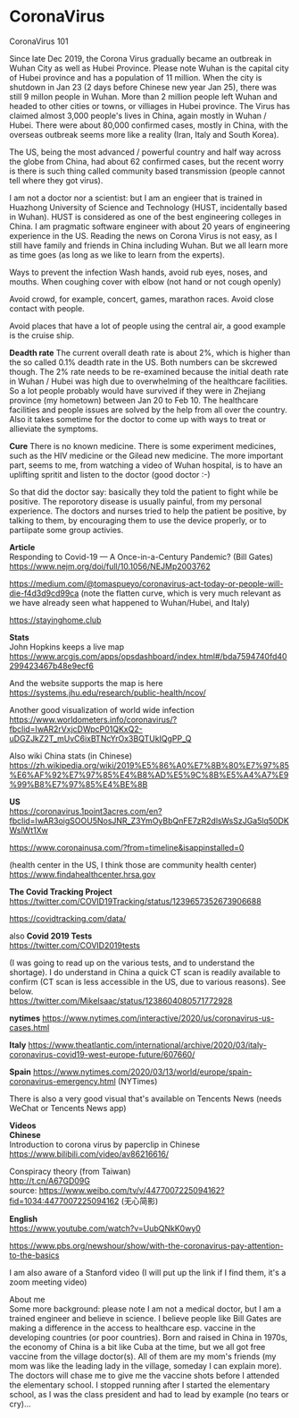 # CoronaVirus
CoronaVirus 101 

Since late Dec 2019, the Corona Virus gradually became an outbreak in Wuhan City as well as Hubei Province. Please note Wuhan is the capital city of Hubei province and has a 
population of 11 million. When the city is shutdown in Jan 23 (2 days before Chinese new year Jan 25), there was still 9 millon people in Wuhan. More than 2 million people left
Wuhan and headed to other cities or towns, or villiages in Hubei province. The Virus has claimed almost 3,000 people's lives in China, again mostly in Wuhan / Hubei. There were 
about 80,000 confirmed cases, mostly in China, with the overseas outbreak seems more like a reality (Iran, Italy and South Korea). 

The US, being the most advanced / powerful country and half way across the globe from China, had about 62 confirmed cases, but the recent worry is there is such thing called 
community based transmission (people cannot tell where they got virus). 

I am not a doctor nor a scientist: but I am an engieer that is trained in Huazhong University of Science and Technology (HUST, incidentally based in Wuhan). HUST is considered as
one of the best engineering colleges in China. I am pragmatic software engineer with about 20 years of engineering experience in the US. Reading the news on Corona Virus is not 
easy, as I still have family and friends in China including Wuhan. But we all learn more as time goes (as long as we like to learn from the experts). 

Ways to prevent the infection
Wash hands, avoid rub eyes, noses, and mouths. When coughing cover with elbow (not hand or not cough openly)

Avoid crowd, for example, concert, games, marathon races. Avoid close contact with people. 

Avoid places that have a lot of people using the central air, a good example is the cruise ship.

**Deadth rate**
The current overall death rate is about 2%, which is higher than the so called 0.1% deadth rate in the US. Both numbers can be skcrewed though. The 2% rate needs to be re-examined
because the initial death rate in Wuhan / Hubei was high due to overwhelming of the healthcare facilities. So a lot people probably would have survived if they were in Zhejiang
province (my hometown) between Jan 20 to Feb 10. The healthcare facilities and people issues are solved by the help from all over the country. Also it takes sometime for the 
doctor to come up with ways to treat or allieviate the symptoms. 


**Cure**
There is no known medicine. There is some experiment medicines, such as the HIV medicine or the Gilead new medicine. The more important part, seems to me, from watching a video
of Wuhan hospital, is to have an uplifting spritit and listen to the doctor (good doctor :-)

So that did the doctor say: basically they told the patient to fight while be positive. The reporotory disease is usually painful, from my personal experience. The doctors and 
nurses tried to help the patient be positive, by talking to them, by encouraging them to use the device properly, or to partiipate some group activies. 

**Article**  
Responding to Covid-19 — A Once-in-a-Century Pandemic? (Bill Gates)
https://www.nejm.org/doi/full/10.1056/NEJMp2003762

https://medium.com/@tomaspueyo/coronavirus-act-today-or-people-will-die-f4d3d9cd99ca
(note the flatten curve, which is very much relevant as we have already seen what happened to Wuhan/Hubei, and Italy)

https://stayinghome.club

**Stats**  
John Hopkins keeps a live map  
https://www.arcgis.com/apps/opsdashboard/index.html#/bda7594740fd40299423467b48e9ecf6  

And the website supports the map is here  
https://systems.jhu.edu/research/public-health/ncov/  

Another good visualization of world wide infection  
https://www.worldometers.info/coronavirus/?fbclid=IwAR2rVxjcDWpcP01QKxQ2-uDGZJkZ2T_mUvC6ixBTNcYrOx3BQTUkIQgPP_Q

Also wiki China stats (in Chinese) 
https://zh.wikipedia.org/wiki/2019%E5%86%A0%E7%8B%80%E7%97%85%E6%AF%92%E7%97%85%E4%B8%AD%E5%9C%8B%E5%A4%A7%E9%99%B8%E7%97%85%E4%BE%8B  

**US**  
https://coronavirus.1point3acres.com/en?fbclid=IwAR3oigSOOU5NosJNR_Z3YmOyBbQnFE7zR2dlsWsSzJGa5lq50DKWslWt1Xw  

https://www.coronainusa.com/?from=timeline&isappinstalled=0 

(health center in the US, I think those are community health center)
https://www.findahealthcenter.hrsa.gov

**The Covid Tracking Project**  
https://twitter.com/COVID19Tracking/status/1239657352673906688  

https://covidtracking.com/data/

also
**Covid 2019 Tests**  
https://twitter.com/COVID2019tests

(I was going to read up on the various tests, and to understand the shortage). I do understand in China a quick CT scan is readily available to confirm (CT scan is less accessible in the US, due to various reasons). See below.   
https://twitter.com/MikeIsaac/status/1238604080571772928

**nytimes** 
https://www.nytimes.com/interactive/2020/us/coronavirus-us-cases.html

**Italy**
https://www.theatlantic.com/international/archive/2020/03/italy-coronavirus-covid19-west-europe-future/607660/

**Spain**
https://www.nytimes.com/2020/03/13/world/europe/spain-coronavirus-emergency.html (NYTimes)

There is also a very good visual that's available on Tencents News (needs WeChat or Tencents News app)   

**Videos**     
**Chinese**    
Introduction to corona virus by paperclip in Chinese  
https://www.bilibili.com/video/av86216616/  

Conspiracy theory (from Taiwan)  
http://t.cn/A67GD09G  
source: 
https://www.weibo.com/tv/v/4477007225094162?fid=1034:4477007225094162 (无心简影)  

**English**  
https://www.youtube.com/watch?v=UubQNkK0wy0  

https://www.pbs.org/newshour/show/with-the-coronavirus-pay-attention-to-the-basics

I am also aware of a Stanford video (I will put up the link if I find them, it's a zoom meeting video)


About me  
Some more background: please note I am not a medical doctor, but I am a trained engineer and believe in science. I believe people like Bill Gates are making a difference in the access to healthcare esp. vaccine in the developing countries (or poor countries). Born and raised in China in 1970s, the economy of China is a bit like Cuba at the time, but we all got free vaccine from the village doctor(s). All of them are my mom's friends (my mom was like the leading lady in the village, someday I can explain more). The doctors will chase me to give me the vaccine shots before I attended the elementary school. I stopped running after I started the elementary school, as I was the class president and had to lead by example (no tears or cry)...






